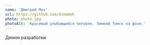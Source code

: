 ```yaml
---
name: 'Дмитрий Мех'
url: https://github.com/dimameh
photo: photo.jpg
photoAlt: 'Красивый улыбающийся человек. Зимний Томск на фоне.'
---
```

Демон разработки